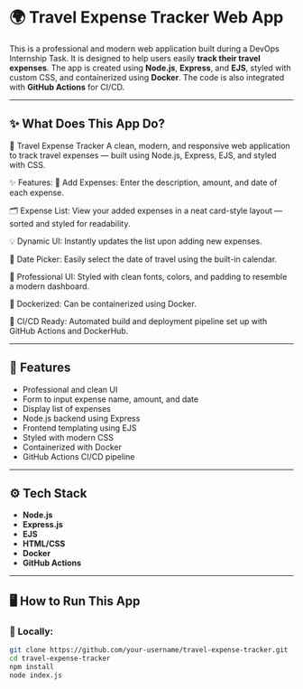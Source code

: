 # 🌍 Travel Expense Tracker Web App

This is a professional and modern web application built during a DevOps Internship Task. It is designed to help users easily **track their travel expenses**. The app is created using **Node.js**, **Express**, and **EJS**, styled with custom CSS, and containerized using **Docker**. The code is also integrated with **GitHub Actions** for CI/CD.

---

## ✨ What Does This App Do?

🧳 Travel Expense Tracker
A clean, modern, and responsive web application to track travel expenses — built using Node.js, Express, EJS, and styled with CSS.

✨ Features:
📄 Add Expenses: Enter the description, amount, and date of each expense.

🗂️ Expense List: View your added expenses in a neat card-style layout — sorted and styled for readability.

💡 Dynamic UI: Instantly updates the list upon adding new expenses.

📅 Date Picker: Easily select the date of travel using the built-in calendar.

🎨 Professional UI: Styled with clean fonts, colors, and padding to resemble a modern dashboard.

🐳 Dockerized: Can be containerized using Docker.

🔁 CI/CD Ready: Automated build and deployment pipeline set up with GitHub Actions and DockerHub.

---

## 🧠 Features

- Professional and clean UI
- Form to input expense name, amount, and date
- Display list of expenses
- Node.js backend using Express
- Frontend templating using EJS
- Styled with modern CSS
- Containerized with Docker
- GitHub Actions CI/CD pipeline

---

## ⚙️ Tech Stack

- **Node.js**
- **Express.js**
- **EJS**
- **HTML/CSS**
- **Docker**
- **GitHub Actions**

---


## 🖥️ How to Run This App

### 🔧 Locally:

```bash
git clone https://github.com/your-username/travel-expense-tracker.git
cd travel-expense-tracker
npm install
node index.js
